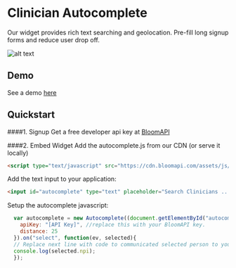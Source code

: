 # Clinician Autocomplete

Our widget provides rich text searching and geolocation. Pre-fill long signup forms and reduce user drop off.

![alt text](https://github.com/bloomapi/clinician-autocomplete/raw/master/autocomplete_demo.gif "Autocomplete Demo")

## Demo
See a demo [here](https://www.bloomapi.com/clinician-discovery-verification-demo/autocomplete-demo)

## Quickstart

####1. Signup
Get a free developer api key at [BloomAPI](https://www.bloomapi.com/signup)

####2. Embed Widget
Add the autocomplete.js from our CDN (or serve it locally)
```html
<script type="text/javascript" src="https://cdn.bloomapi.com/assets/js/autocomplete-0.0.2.min.js"></script>
```

Add the text input to your application:
```html
<input id="autocomplete" type="text" placeholder="Search Clinicians ...">
```
Setup the autocomplete javascript:
<br>
```javascript
  var autocomplete = new Autocomplete((document.getElementById("autocomplete")), {
    apiKey: "[API Key]", //replace this with your BloomAPI key.
    distance: 25
  }).on("select", function(ev, selected){
  // Replace next line with code to communicated selected person to your application
  console.log(selected.npi);
  });
```

